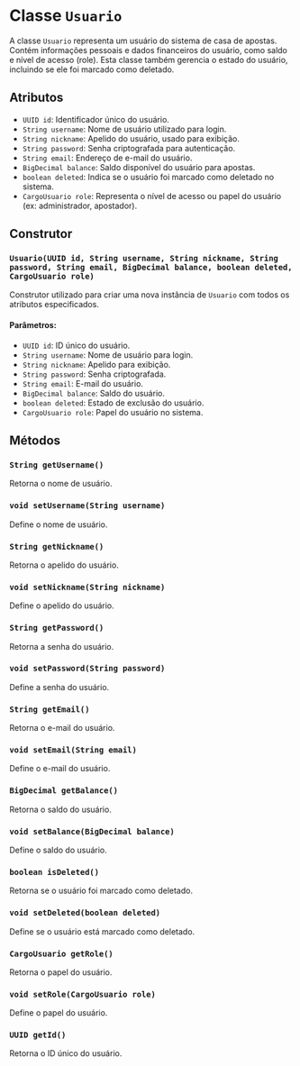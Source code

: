 # Classe `Usuario`

A classe `Usuario` representa um usuário do sistema de casa de apostas. Contém informações pessoais e dados financeiros do usuário, como saldo e nível de acesso (role). Esta classe também gerencia o estado do usuário, incluindo se ele foi marcado como deletado.

## Atributos

- `UUID id`: Identificador único do usuário.
- `String username`: Nome de usuário utilizado para login.
- `String nickname`: Apelido do usuário, usado para exibição.
- `String password`: Senha criptografada para autenticação.
- `String email`: Endereço de e-mail do usuário.
- `BigDecimal balance`: Saldo disponível do usuário para apostas.
- `boolean deleted`: Indica se o usuário foi marcado como deletado no sistema.
- `CargoUsuario role`: Representa o nível de acesso ou papel do usuário (ex: administrador, apostador).

## Construtor

### `Usuario(UUID id, String username, String nickname, String password, String email, BigDecimal balance, boolean deleted, CargoUsuario role)`

Construtor utilizado para criar uma nova instância de `Usuario` com todos os atributos especificados.

#### Parâmetros:

- `UUID id`: ID único do usuário.
- `String username`: Nome de usuário para login.
- `String nickname`: Apelido para exibição.
- `String password`: Senha criptografada.
- `String email`: E-mail do usuário.
- `BigDecimal balance`: Saldo do usuário.
- `boolean deleted`: Estado de exclusão do usuário.
- `CargoUsuario role`: Papel do usuário no sistema.

## Métodos

### `String getUsername()`
Retorna o nome de usuário.

### `void setUsername(String username)`
Define o nome de usuário.

### `String getNickname()`
Retorna o apelido do usuário.

### `void setNickname(String nickname)`
Define o apelido do usuário.

### `String getPassword()`
Retorna a senha do usuário.

### `void setPassword(String password)`
Define a senha do usuário.

### `String getEmail()`
Retorna o e-mail do usuário.

### `void setEmail(String email)`
Define o e-mail do usuário.

### `BigDecimal getBalance()`
Retorna o saldo do usuário.

### `void setBalance(BigDecimal balance)`
Define o saldo do usuário.

### `boolean isDeleted()`
Retorna se o usuário foi marcado como deletado.

### `void setDeleted(boolean deleted)`
Define se o usuário está marcado como deletado.

### `CargoUsuario getRole()`
Retorna o papel do usuário.

### `void setRole(CargoUsuario role)`
Define o papel do usuário.

### `UUID getId()`
Retorna o ID único do usuário.
